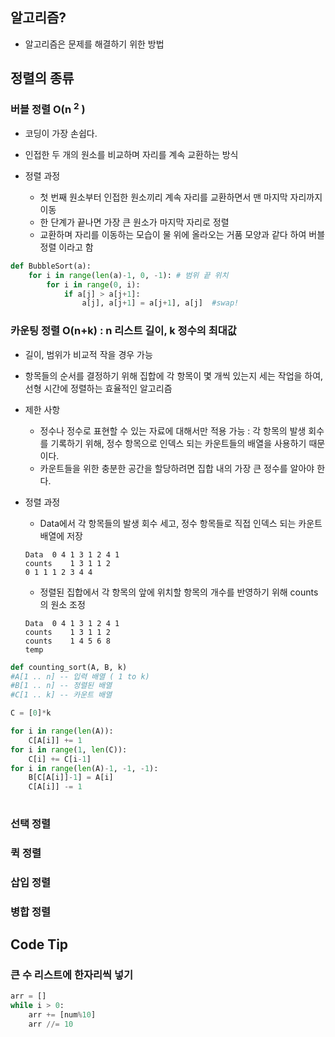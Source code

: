 ## 알고리즘?

- 알고리즘은 문제를 해결하기 위한 방법

## 정렬의 종류

### 버블 정렬 O(n <sup>2</sup> )

- 코딩이 가장 손쉽다.

- 인접한 두 개의 원소를 비교하며 자리를 계속 교환하는 방식
- 정렬 과정
  - 첫 번째 원소부터 인접한 원소끼리 계속 자리를 교환하면서 맨 마지막 자리까지 이동
  - 한 단계가 끝나면 가장 큰 원소가 마지막 자리로 정렬
  - 교환하며 자리를 이동하는 모습이 물 위에 올라오는 거품 모양과 같다 하여 버블 정렬 이라고 함

~~~python
def BubbleSort(a):
    for i in range(len(a)-1, 0, -1): # 범위 끝 위치
        for i in range(0, i):
            if a[j] > a[j+1]:
                a[j], a[j+1] = a[j+1], a[j]	 #swap!
~~~



### 카운팅 정렬 O(n+k) : n 리스트 길이, k 정수의 최대값

- 길이, 범위가 비교적 작을 경우 가능

- 항목들의 순서를 결정하기 위해 집합에 각 항목이 몇 개씩 있는지 세는 작업을 하여, 선형 시간에 정렬하는 효율적인 알고리즘

- 제한 사항

  - 정수나 정수로 표현할 수 있는 자료에 대해서만 적용 가능 : 각 항목의 발생 회수를 기록하기 위해, 정수 항목으로 인덱스 되는 카운트들의 배열을 사용하기 때문이다.
  - 카운트들을 위한 충분한 공간을 할당하려면 집합 내의 가장 큰 정수를 알아야 한다.

- 정렬 과정

  - Data에서 각 항목들의 발생 회수 세고, 정수 항목들로 직접 인덱스 되는 카운트 배열에 저장

  ~~~
  Data 	0 4 1 3 1 2 4 1
  counts 	1 3 1 1 2
  0 1 1 1 2 3 4 4
  ~~~

  - 정렬된 집합에서 각 항목의 앞에 위치할 항목의 개수를 반영하기 위해 counts의 원소 조정

  ~~~
  Data 	0 4 1 3 1 2 4 1
  counts 	1 3 1 1 2
  counts 	1 4 5 6 8
  temp	
  ~~~

~~~python
def counting_sort(A, B, k)
#A[1 .. n] -- 입력 배열 ( 1 to k)
#B[1 .. n] -- 정렬된 배열
#C[1 .. k] -- 카운트 배열

C = [0]*k

for i in range(len(A)):
    C[A[i]] += 1
for i in range(1, len(C)):
    C[i] += C[i-1]
for i in range(len(A)-1, -1, -1):
    B[C[A[i]]-1] = A[i]
    C[A[i]] -= 1
    
~~~



### 선택 정렬



### 퀵 정렬



### 삽입 정렬



### 병합 정렬



## Code Tip

### 큰 수 리스트에 한자리씩 넣기

~~~python
arr = []
while i > 0:
    arr += [num%10]
    arr //= 10
~~~



### 

